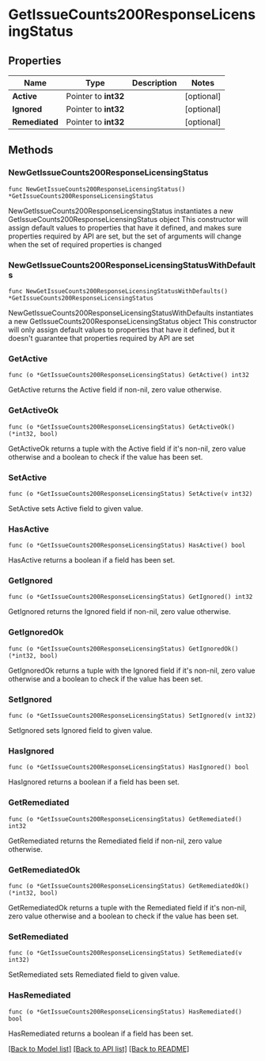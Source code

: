 # GetIssueCounts200ResponseLicensingStatus

## Properties

Name | Type | Description | Notes
------------ | ------------- | ------------- | -------------
**Active** | Pointer to **int32** |  | [optional] 
**Ignored** | Pointer to **int32** |  | [optional] 
**Remediated** | Pointer to **int32** |  | [optional] 

## Methods

### NewGetIssueCounts200ResponseLicensingStatus

`func NewGetIssueCounts200ResponseLicensingStatus() *GetIssueCounts200ResponseLicensingStatus`

NewGetIssueCounts200ResponseLicensingStatus instantiates a new GetIssueCounts200ResponseLicensingStatus object
This constructor will assign default values to properties that have it defined,
and makes sure properties required by API are set, but the set of arguments
will change when the set of required properties is changed

### NewGetIssueCounts200ResponseLicensingStatusWithDefaults

`func NewGetIssueCounts200ResponseLicensingStatusWithDefaults() *GetIssueCounts200ResponseLicensingStatus`

NewGetIssueCounts200ResponseLicensingStatusWithDefaults instantiates a new GetIssueCounts200ResponseLicensingStatus object
This constructor will only assign default values to properties that have it defined,
but it doesn't guarantee that properties required by API are set

### GetActive

`func (o *GetIssueCounts200ResponseLicensingStatus) GetActive() int32`

GetActive returns the Active field if non-nil, zero value otherwise.

### GetActiveOk

`func (o *GetIssueCounts200ResponseLicensingStatus) GetActiveOk() (*int32, bool)`

GetActiveOk returns a tuple with the Active field if it's non-nil, zero value otherwise
and a boolean to check if the value has been set.

### SetActive

`func (o *GetIssueCounts200ResponseLicensingStatus) SetActive(v int32)`

SetActive sets Active field to given value.

### HasActive

`func (o *GetIssueCounts200ResponseLicensingStatus) HasActive() bool`

HasActive returns a boolean if a field has been set.

### GetIgnored

`func (o *GetIssueCounts200ResponseLicensingStatus) GetIgnored() int32`

GetIgnored returns the Ignored field if non-nil, zero value otherwise.

### GetIgnoredOk

`func (o *GetIssueCounts200ResponseLicensingStatus) GetIgnoredOk() (*int32, bool)`

GetIgnoredOk returns a tuple with the Ignored field if it's non-nil, zero value otherwise
and a boolean to check if the value has been set.

### SetIgnored

`func (o *GetIssueCounts200ResponseLicensingStatus) SetIgnored(v int32)`

SetIgnored sets Ignored field to given value.

### HasIgnored

`func (o *GetIssueCounts200ResponseLicensingStatus) HasIgnored() bool`

HasIgnored returns a boolean if a field has been set.

### GetRemediated

`func (o *GetIssueCounts200ResponseLicensingStatus) GetRemediated() int32`

GetRemediated returns the Remediated field if non-nil, zero value otherwise.

### GetRemediatedOk

`func (o *GetIssueCounts200ResponseLicensingStatus) GetRemediatedOk() (*int32, bool)`

GetRemediatedOk returns a tuple with the Remediated field if it's non-nil, zero value otherwise
and a boolean to check if the value has been set.

### SetRemediated

`func (o *GetIssueCounts200ResponseLicensingStatus) SetRemediated(v int32)`

SetRemediated sets Remediated field to given value.

### HasRemediated

`func (o *GetIssueCounts200ResponseLicensingStatus) HasRemediated() bool`

HasRemediated returns a boolean if a field has been set.


[[Back to Model list]](../README.md#documentation-for-models) [[Back to API list]](../README.md#documentation-for-api-endpoints) [[Back to README]](../README.md)


